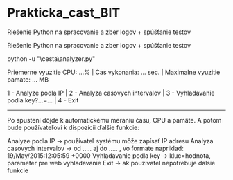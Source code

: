 # Prakticka_cast_BIT
Riešenie Python na spracovanie a zber logov + spúšťanie testov

Riešenie Python na spracovanie a zber logov + spúšťanie testov

python -u "\cesta\analyzer.py"

Priemerne vyuzitie CPU: ...% |
Cas vykonania: ... sec. |
Maximalne vyuzitie pamate: ... MB

1 - Analyze podla IP |
2 - Analyza casovych intervalov |
3 - Vyhladavanie podla key?...=... | 
4 - Exit

------------------------------------
Po spustení dôjde k automatickému meraniu času, CPU a pamäte. A potom bude používateľovi k dispozícii ďalšie funkcie:

Analyze podla IP -> používateľ systému môže zapísať IP adresu
Analyza casovych intervalov -> od ..... aj do ..... , vo formate napriklad: 19/May/2015:12:05:59 +0000
Vyhladavanie podla key -> kluc=hodnota, parameter pre web vyhladavanie
Exit -> ak pouzivatel nepotrebuje dalsie funkcie
